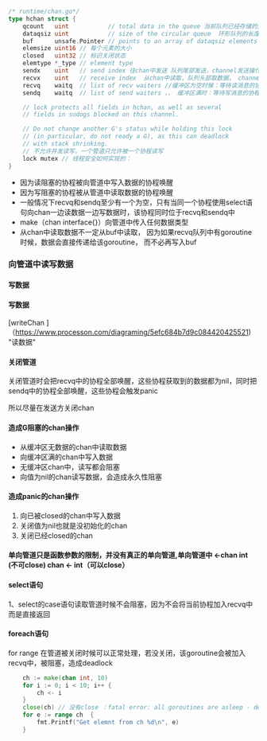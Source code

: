 ```go
/* runtime/chan.go*/
type hchan struct {
	qcount   uint           // total data in the queue 当前队列已经存储的元素数目
	dataqsiz uint           // size of the circular queue  环形队列的长度
	buf      unsafe.Pointer // points to an array of dataqsiz elements
	elemsize uint16 // 每个元素的大小
	closed   uint32 // 标识关闭状态
	elemtype *_type // element type
	sendx    uint   // send index 往chan中发送 队列尾部发送，channel发送操作处理到的位置
	recvx    uint   // receive index  从chan中读取，队列头部取数据， channel接收操作处理到的位置
	recvq    waitq  // list of recv waiters //缓冲区为空时候：等待读消息的协程队列
	sendq    waitq  // list of send waiters 、、 缓冲区满时：等待写消息的协程队列 chan缓冲区为nil， 则数据放入sendq队列中，包含被阻塞的goroutine

	// lock protects all fields in hchan, as well as several
	// fields in sudogs blocked on this channel.

	// Do not change another G's status while holding this lock
	// (in particular, do not ready a G), as this can deadlock
	// with stack shrinking.
    // 不允许并发读写，一个管道只允许被一个协程读写
	lock mutex // 线程安全如何实现的：
}
```

- 因为读阻塞的协程被向管道中写入数据的协程唤醒
- 因为写阻塞的协程被从管道中读取数据的协程唤醒
- 一般情况下recvq和sendq至少有一个为空，只有当同一个协程使用select语句向chan一边读数据一边写数据时，该协程同时位于recvq和sendq中
- make（chan interface{}）向管道中传入任何数据类型
- 从chan中读取数据不一定从buf中读取， 因为如果recvq队列中有goroutine时候，数据会直接传递给该goroutine， 而不必再写入buf



### 向管道中读写数据

#### 写数据

[readChan]: https://www.processon.com/diagraming/5efc684b7d9c084420425521	"写数据"

#### 写数据

[writeChan ]（https://www.processon.com/diagraming/5efc684b7d9c084420425521) "读数据"

#### 关闭管道

关闭管道时会把recvq中的协程全部唤醒，这些协程获取到的数据都为nil，同时把sendq中的协程全部唤醒，这些协程会触发panic

所以尽量在发送方关闭chan

#### 造成G阻塞的chan操作

- 从缓冲区无数据的chan中读取数据
- 向缓冲区满的chan中写入数据
- 无缓冲区chan中，读写都会阻塞
- 向值为nil的chan读写数据，会造成永久性阻塞

#### 造成panic的chan操作

1. 向已被closed的chan中写入数据
2. 关闭值为nil也就是没初始化的chan
3. 关闭已经closed的chan

#### 单向管道只是函数参数的限制，并没有真正的单向管道,单向管道中 <-chan int (不可close)   chan <- int（可以close） 

#### select语句

1、select的case语句读取管道时候不会阻塞，因为不会将当前协程加入recvq中而是直接返回



#### foreach语句

for range 在管道被关闭时候可以正常处理，若没关闭，该goroutine会被加入recvq中，被阻塞，造成deadlock

```go
	ch := make(chan int, 10)
	for i := 0; i < 10; i++ {
		ch <- i
	}
	close(ch) // 没有close ：fatal error: all goroutines are asleep - deadlock!
	for e := range ch  {
		fmt.Printf("Get elemnt from ch %d\n", e)
	}
```

